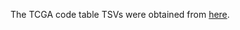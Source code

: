 The TCGA code table TSVs were obtained from [here](https://gdc.cancer.gov/resources-tcga-users/tcga-code-tables).

